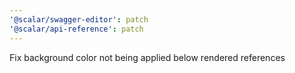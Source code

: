 ```yaml
---
'@scalar/swagger-editor': patch
'@scalar/api-reference': patch
---
```


Fix background color not being applied below rendered references

